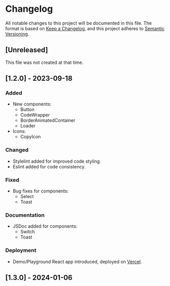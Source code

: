 # Changelog

All notable changes to this project will be documented in this file. The format is based on
[Keep a Changelog](https://keepachangelog.com/en/1.0.0/), and this project adheres to
[Semantic Versioning](https://semver.org/spec/v2.0.0.html).

## [Unreleased]

This file was not created at that time.

## [1.2.0] - 2023-09-18

### Added

-   New components:
    -   Button
    -   CodeWrapper
    -   BorderAnimatedContainer
    -   Loader
-   Icons:
    -   CopyIcon

### Changed

-   Stylelint added for improved code styling.
-   Eslint added for code consistency.

### Fixed

-   Bug fixes for components:
    -   Select
    -   Toast

### Documentation

-   JSDoc added for components:
    -   Switch
    -   Toast

### Deployment

-   Demo/Playground React app introduced, deployed on [Vercel](https://smart-components-dinkar.vercel.app/).

## [1.3.0] - 2024-01-06
